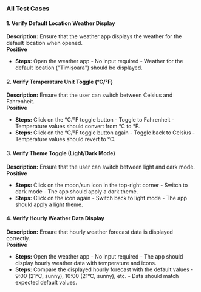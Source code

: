 ### **All Test Cases**

#### **1. Verify Default Location Weather Display**  
**Description:** Ensure that the weather app displays the weather for the default location when opened.  
**Positive**  
- **Steps:** Open the weather app - No input required - Weather for the default location ("Timișoara") should be displayed.

#### **2. Verify Temperature Unit Toggle (°C/°F)**  
**Description:** Ensure that the user can switch between Celsius and Fahrenheit.  
**Positive**  
- **Steps:** Click on the °C/°F toggle button - Toggle to Fahrenheit - Temperature values should convert from °C to °F.  
- **Steps:** Click on the °C/°F toggle button again - Toggle back to Celsius - Temperature values should revert to °C.

#### **3. Verify Theme Toggle (Light/Dark Mode)**  
**Description:** Ensure that the user can switch between light and dark mode.  
**Positive**  
- **Steps:** Click on the moon/sun icon in the top-right corner - Switch to dark mode - The app should apply a dark theme.  
- **Steps:** Click on the icon again - Switch back to light mode - The app should apply a light theme.

#### **4. Verify Hourly Weather Data Display**  
**Description:** Ensure that hourly weather forecast data is displayed correctly.  
**Positive**  
- **Steps:** Open the weather app - No input required - The app should display hourly weather data with temperature and icons.  
- **Steps:** Compare the displayed hourly forecast with the default values - 9:00 (21°C, sunny), 10:00 (21°C, sunny), etc. - Data should match expected default values.